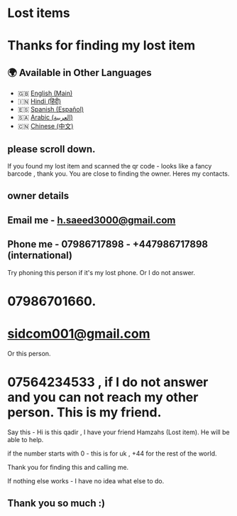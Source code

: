 # Lost items
# Thanks for finding my lost item

## 🌍 Available in Other Languages

- 🇬🇧 [English (Main)](https://github.com/hamzah4/Lostitems/blob/main/README.md)
- 🇮🇳 [Hindi (हिंदी)](https://github.com/hamzah4/Lostitems/blob/main/HINDI-hindiEnglish-raiadmai.md)
- 🇪🇸 [Spanish (Español)](https://github.com/hamzah4/Lostitems/blob/main/LEEME.md)
- 🇸🇦 [Arabic (العربية)](https://github.com/hamzah4/Lostitems/blob/main/اقرأني.md)
- 🇨🇳 [Chinese (中文)](https://github.com/hamzah4/Lostitems/blob/main/自述文件.md)
## please scroll down.
If you found my lost item and scanned the qr code - looks like a fancy barcode , thank you.
You are close to finding the owner. Heres my contacts. 
## owner details
## Email me - h.saeed3000@gmail.com
## Phone me - 07986717898 - +447986717898 (international)

Try phoning this person if it's my lost phone. Or I do not answer.
# 07986701660.
# sidcom001@gmail.com

Or this person.

# 07564234533 , if I do not answer and you can not reach my other person. This is my friend.

Say this - Hi is this qadir , I have your friend Hamzahs (Lost item). 
He will be able to help.

if the number starts with 0 - this is for uk , +44 for the rest of the world.

Thank you for finding this and calling me. 

If nothing else works - I have no idea what else to do.

## Thank you so much :) 
